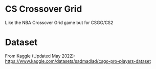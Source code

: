 # CS Crossover Grid

Like the NBA Crossover Grid game but for CSGO/CS2

# Dataset

From Kaggle (Updated May 2022): https://www.kaggle.com/datasets/sadmadlad/csgo-pro-players-dataset
